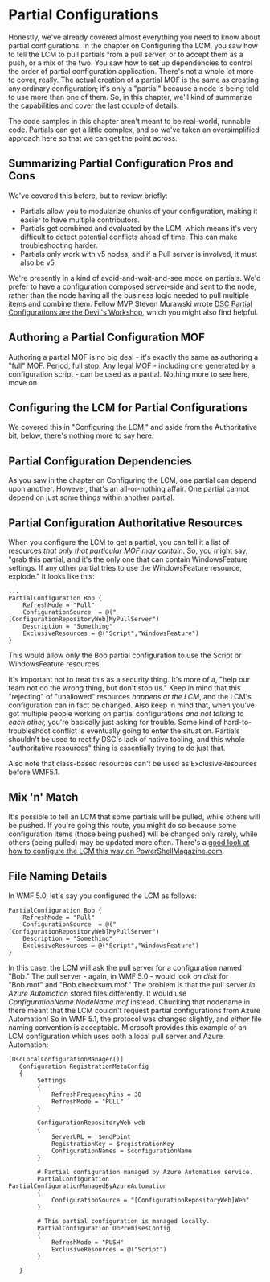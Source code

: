 # Partial Configurations
Honestly, we've already covered almost everything you need to know about partial configurations. In the chapter on Configuring the LCM, you saw how to tell the LCM to pull partials from a pull server, or to accept them as a push, or a mix of the two. You saw how to set up dependencies to control the order of partial configuration application. There's not a whole lot more to cover, really. The actual creation of a partial MOF is the same as creating any ordinary configuration; it's only a "partial" because a node is being told to use more than one of them. So, in this chapter, we'll kind of summarize the capabilities and cover the last couple of details.

The code samples in this chapter aren't meant to be real-world, runnable code. Partials can get a little complex, and so we've taken an oversimplified approach here so that we can get the point across.

## Summarizing Partial Configuration Pros and Cons
We've covered this before, but to review briefly:

* Partials allow you to modularize chunks of your configuration, making it easier to have multiple contributors.
* Partials get combined and evaluated by the LCM, which means it's very difficult to detect potential conflicts ahead of time. This can make troubleshooting harder.
* Partials only work with v5 nodes, and if a Pull server is involved, it must also be v5.

We're presently in a kind of avoid-and-wait-and-see mode on partials. We'd prefer to have a configuration composed server-side and sent to the node, rather than the node having all the business logic needed to pull multiple items and combine them. Fellow MVP Steven Murawski wrote [DSC Partial Configurations are the Devil's Workshop](http://stevenmurawski.com/powershell/2016/03/dsc-partial-configurations-are-the-devil's-workshop/), which you might also find helpful.

## Authoring a Partial Configuration MOF
Authoring a partial MOF is no big deal - it's exactly the same as authoring a "full" MOF. Period, full stop. Any legal MOF - including one generated by a configuration script - can be used as a partial. Nothing more to see here, move on.

## Configuring the LCM for Partial Configurations
We covered this in "Configuring the LCM," and aside from the Authoritative bit, below, there's nothing more to say here.

## Partial Configuration Dependencies
As you saw in the chapter on Configuring the LCM, one partial can depend upon another. However, that's an all-or-nothing affair. One partial cannot depend on just some things within another partial.

## Partial Configuration Authoritative Resources
When you configure the LCM to get a partial, you can tell it a list of resources _that only that particular MOF may contain_. So, you might say, "grab this partial, and it's the only one that can contain WindowsFeature settings. If any other partial tries to use the WindowsFeature resource, explode." It looks like this:

```
...
PartialConfiguration Bob {
	RefreshMode = "Pull"
	ConfigurationSource  = @("[ConfigurationRepositoryWeb]MyPullServer")
	Description = "Something"
	ExclusiveResources = @("Script","WindowsFeature") 
}
```

This would allow only the Bob partial configuration to use the Script or WindowsFeature resources.

It's important not to treat this as a security thing. It's more of a, "help our team not do the wrong thing, but don't stop us." Keep in mind that this "rejecting" of "unallowed" resources _happens at the LCM_, and the LCM's configuration can in fact be changed. Also keep in mind that, when you've got multiple people working on partial configurations _and not talking to each other,_ you're basically just asking for trouble. Some kind of hard-to-troubleshoot conflict is eventually going to enter the situation. Partials shouldn't be used to rectify DSC's lack of native tooling, and this whole "authoritative resources" thing is essentially trying to do just that.

Also note that class-based resources can't be used as ExclusiveResources before WMF5.1.

## Mix 'n' Match
It's possible to tell an LCM that some partials will be pulled, while others will be pushed. If you're going this route, you might do so because some configuration items (those being pushed) will be changed only rarely, while others (being pulled) may be updated more often. There's a [good look at how to configure the LCM this way on PowerShellMagazine.com](http://www.powershellmagazine.com/2015/02/20/mixed-refresh-mode-support-for-dsc-partial-configurations/). 

## File Naming Details
In WMF 5.0, let's say you configured the LCM as follows:

```
PartialConfiguration Bob {
	RefreshMode = "Pull"
	ConfigurationSource  = @("[ConfigurationRepositoryWeb]MyPullServer")
	Description = "Something"
	ExclusiveResources = @("Script","WindowsFeature") 
}
```

In this case, the LCM will ask the pull server for a configuration named "Bob." The pull server - again, in WMF 5.0 - would look _on disk_ for "Bob.mof" and "Bob.checksum.mof." The problem is that the pull server _in Azure Automation_ stored files differently. It would use _ConfigurationName.NodeName.mof_ instead. Chucking that nodename in there meant that the LCM couldn't request partial configurations from Azure Automation! So in WMF 5.1, the protocol was changed slightly, and _either_ file naming convention is acceptable. Microsoft provides this example of an LCM configuration which uses both a local pull server and Azure Automation:

```
[DscLocalConfigurationManager()]
   Configuration RegistrationMetaConfig
   {
        Settings
        {
            RefreshFrequencyMins = 30
            RefreshMode = "PULL"            
        }

        ConfigurationRepositoryWeb web
        {
            ServerURL =  $endPoint
            RegistrationKey = $registrationKey
            ConfigurationNames = $configurationName
        }

        # Partial configuration managed by Azure Automation service.
        PartialConfiguration PartialConfigurationManagedByAzureAutomation
        {
            ConfigurationSource = "[ConfigurationRepositoryWeb]Web"   
        }

        # This partial configuration is managed locally.
        PartialConfiguration OnPremisesConfig
        {
            RefreshMode = "PUSH"
            ExclusiveResources = @("Script")
        }

   }
   ```
   
   

